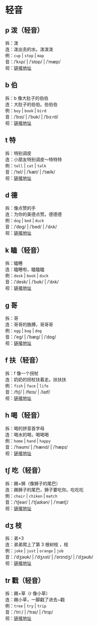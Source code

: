 # 轻音

## p 泼（轻音）

拆：泼  
连：泼出去的水。泼泼泼  
例：`cup` | `stop` | `map`  
音：/ˈkʌp/ | /ˈstɒp/ | /ˈmæp/  
视：[链接地址](https://appfrxl8ojj7783.h5.xiaoeknow.com/p/course/video/v_663c5916e4b023c0667f7e1b?product_id=p_663c25abe4b0694ca03171dd)

## b 伯

拆：b 像大肚子的伯伯  
连：大肚子的伯伯。伯伯伯  
例：`boy` | `book` | `bird`  
音：/ˈbɔɪ/ | /ˈbʊk/ | /ˈbɜːrd/  
视：[链接地址](https://appfrxl8ojj7783.h5.xiaoeknow.com/p/course/video/v_663c29d0e4b0694c62c26e79?product_id=p_663c25abe4b0694ca03171dd)

## t 特

拆：特别调皮  
连：小朋友特别调皮～特特特  
例：`tell` | `cat` | `talk`  
音：/ˈtel/ | /ˈkæt/ | /ˈtælk/  
视：[链接地址](https://appfrxl8ojj7783.h5.xiaoeknow.com/p/course/video/v_663c421ee4b0694ca031872a?product_id=p_663c25abe4b0694ca03171dd)

## d 德

拆：像点赞的手  
连：为你的美德点赞。德德德  
例：`dog` | `bed` | `duck`  
音：/ˈdɒg/ | /ˈbed/ | /ˈdʌk/  
视：[链接地址](https://appfrxl8ojj7783.h5.xiaoeknow.com/p/course/video/v_663c421ce4b0694c62c280c7?product_id=p_663c25abe4b0694ca03171dd)

## k 瞌（轻音）

拆：瞌睡  
连：瞌睡啦，瞌瞌瞌  
例：`desk` | `book` | `duck`  
音：/ˈdesk/ | /ˈbʊk/ | /ˈdʌk/  
视：[链接地址](https://appfrxl8ojj7783.h5.xiaoeknow.com/p/course/video/v_663c421ae4b023c0667f74aa?product_id=p_663c25abe4b0694ca03171dd)

## g 哥

拆：哥  
连：哥哥的胳膊，哥哥哥  
例：`egg` | `bag` | `dog`  
音：/ˈeg/ | /ˈbæg/ | /ˈdɒg/  
视：[链接地址](https://appfrxl8ojj7783.h5.xiaoeknow.com/p/course/video/v_663c29d3e4b023c0667f6269?product_id=p_663c25abe4b0694ca03171dd)

## f 扶（轻音）

拆：f 像一个拐杖  
连：奶奶的拐杖扶着走。扶扶扶  
例：`fish` | `face` | `life`  
音：/fɪʃ/ | /feɪs/ | /laɪf/  
视：[链接地址](https://appfrxl8ojj7783.h5.xiaoeknow.com/p/course/video/v_663c29cfe4b023c0667f6264?product_id=p_663c25abe4b0694ca03171dd)

## h 喝（轻音）

拆：喝的拼音首字母  
连：喝水的喝，喝喝喝  
例：`home` | `hand` | `happy`  
音：/ˈhəʊm/ | /ˈhænd/ | /ˈhæpɪ/  
视：[链接地址](https://appfrxl8ojj7783.xet.citv.cn/p/course/video/v_663c27d7e4b023c0667f60f5?product_id=p_663c25abe4b0694ca03171dd)

## tʃ 吃（轻音）

拆：踢+狮（像狮子的尾巴）  
连：踢狮子的尾巴，狮子要吃你。吃吃吃  
例：`chair` | `chiken` | `match`  
音：/ˈtʃeər/ | /ˈtʃaɪkən/ | /ˈmætʃ/  
视：[链接地址](https://appfrxl8ojj7783.xet.citv.cn/p/course/video/v_663c4216e4b0694ca0318723?product_id=p_663c25abe4b0694ca03171dd)

## dʒ 枝

拆：弟+3  
连：弟弟爬上了第 3 根树枝 ，枝  
例：`joke` | `just` | `orange` | `job`  
音：/ˈdʒəʊk/ | /ˈdʒʌst/ | /ˈɒrɪndʒ/ | /ˈdʒəʊb/  
视：[链接地址](https://appfrxl8ojj7783.xet.citv.cn/p/course/video/v_663c29bae4b0d84dfe4a1fd0?product_id=p_663c25abe4b0694ca03171dd)

## tr 戳（轻音）

拆：踢+草（r 像小草）  
连：踢小草，一脚戳了进去~戳  
例：`tree` | `try` | `trip`  
音：/ˈtriː/ | /ˈtraɪ/ | /ˈtrɪp/  
视：[链接地址](https://appfrxl8ojj7783.xet.citv.cn/p/course/video/v_663c29bbe4b023c0667f6250?product_id=p_663c25abe4b0694ca03171dd)
